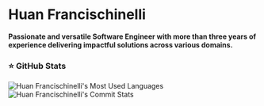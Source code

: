 # Huan Francischinelli
**Passionate and versatile Software Engineer with more than three years of experience delivering impactful solutions across various domains.**
<!--
**huanfrancischinelli/huanfrancischinelli** is a ✨ _special_ ✨ repository because its `README.md` (this file) appears on your GitHub profile.

Here are some ideas to get you started:

- 🔭 I’m currently working on ...
- 🌱 I’m currently learning ...
- 👯 I’m looking to collaborate on ...
- 🤔 I’m looking for help with ...
- 💬 Ask me about ...
- 📫 How to reach me: ...
- 😄 Pronouns: ...
- ⚡ Fun fact: ...
-->
### ⭐ GitHub Stats
  <img alt="Huan Francischinelli's Most Used Languages" src="https://github-stats-huanfrancischinelli.vercel.app/api/top-langs/?username=huanfrancischinelli&theme=radical&card_width=400"/>
  <img alt="Huan Francischinelli's Commit Stats" src="https://github-stats-huanfrancischinelli.vercel.app/api?username=huanfrancischinelli&theme=radical&hide=contribs,prs,stars,issues&show_icons=true&card_width=400&hide_title=true&hide_rank=true"/>

  <!--
<details>
  <summary>Most Used Languages</summary>
</details>

<details>
  <summary>Commits Count</summary>
</details>
-->
